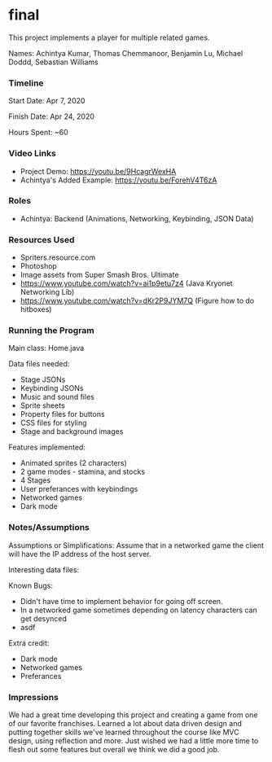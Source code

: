 final
====

This project implements a player for multiple related games.

Names: Achintya Kumar, Thomas Chemmanoor, Benjamin Lu, Michael Doddd, Sebastian Williams


### Timeline

Start Date: Apr 7, 2020

Finish Date: Apr 24, 2020

Hours Spent: ~60

### Video Links

- Project Demo: https://youtu.be/9HcagrWexHA
- Achintya's Added Example: https://youtu.be/ForehV4T6zA

### Roles
- Achintya: Backend (Animations, Networking, Keybinding, JSON Data)

### Resources Used

- Spriters.resource.com
- Photoshop
- Image assets from Super Smash Bros. Ultimate
- https://www.youtube.com/watch?v=ai1p9etu7z4 (Java Kryonet Networking Lib)
- https://www.youtube.com/watch?v=dKr2P9JYM7Q (Figure how to do hitboxes)


### Running the Program

Main class: Home.java

Data files needed: 
- Stage JSONs
- Keybinding JSONs
- Music and sound files
- Sprite sheets
- Property files for buttons
- CSS files for styling
- Stage and background images

Features implemented: 
- Animated sprites (2 characters)
- 2 game modes - stamina, and stocks
- 4 Stages
- User preferances with keybindings
- Networked games
- Dark mode

### Notes/Assumptions

Assumptions or Simplifications: Assume that in a networked game the client will
have the IP address of the host server. 

Interesting data files: 

Known Bugs: 
- Didn't have time to implement behavior for going off screen. 
- In a networked game sometimes depending on latency characters can get desynced
- asdf

Extra credit:
- Dark mode
- Networked games
- Preferances

### Impressions

We had a great time developing this project and creating a game from one of our
favorite franchises. Learned a lot about data driven design and putting together skills
we've learned throughout the course like MVC design, using reflection and more. 
Just wished we had a little more time to flesh out some features but overall we think
we did a good job.

